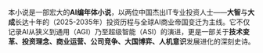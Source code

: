 本小说是一部宏大的**AI编年体小说**，以两位中国杰出IT专业投资人士——**大智**与**大成**长达十年的（2025-2035年）投资历程与全球AI商业帝国变迁为主线。它不仅记录AI从狭义到通用（AGI）乃至超级智能（ASI）的演进，更是一部关于**技术变革、投资理念、商业运营、公司竞争、大国博弈、人机意识**发展进化的深刻史诗。
